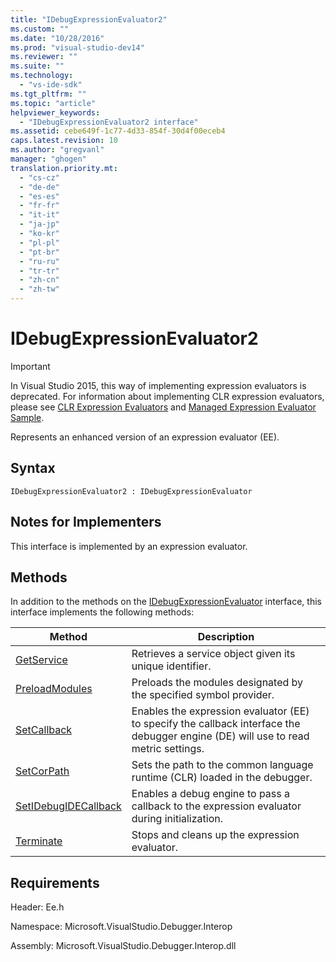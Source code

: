 ```yaml
---
title: "IDebugExpressionEvaluator2"
ms.custom: ""
ms.date: "10/28/2016"
ms.prod: "visual-studio-dev14"
ms.reviewer: ""
ms.suite: ""
ms.technology: 
  - "vs-ide-sdk"
ms.tgt_pltfrm: ""
ms.topic: "article"
helpviewer_keywords: 
  - "IDebugExpressionEvaluator2 interface"
ms.assetid: cebe649f-1c77-4d33-854f-30d4f00eceb4
caps.latest.revision: 10
ms.author: "gregvanl"
manager: "ghogen"
translation.priority.mt: 
  - "cs-cz"
  - "de-de"
  - "es-es"
  - "fr-fr"
  - "it-it"
  - "ja-jp"
  - "ko-kr"
  - "pl-pl"
  - "pt-br"
  - "ru-ru"
  - "tr-tr"
  - "zh-cn"
  - "zh-tw"
---
```

# IDebugExpressionEvaluator2
> [!IMPORTANT]
>  In Visual Studio 2015, this way of implementing expression evaluators is deprecated. For information about implementing CLR expression evaluators, please see [CLR Expression Evaluators](https://github.com/Microsoft/ConcordExtensibilitySamples/wiki/CLR-Expression-Evaluators) and [Managed Expression Evaluator Sample](https://github.com/Microsoft/ConcordExtensibilitySamples/wiki/Managed-Expression-Evaluator-Sample).  
  
 Represents an enhanced version of an expression evaluator (EE).  
  
## Syntax  
  
```  
IDebugExpressionEvaluator2 : IDebugExpressionEvaluator  
```  
  
## Notes for Implementers  
 This interface is implemented by an expression evaluator.  
  
## Methods  
 In addition to the methods on the [IDebugExpressionEvaluator](../../../extensibility/debugger/reference/idebugexpressionevaluator.md) interface, this interface implements the following methods:  
  
|Method|Description|  
|------------|-----------------|  
|[GetService](../../../extensibility/debugger/reference/idebugexpressionevaluator2-getservice.md)|Retrieves a service object given its unique identifier.|  
|[PreloadModules](../../../extensibility/debugger/reference/idebugexpressionevaluator2-preloadmodules.md)|Preloads the modules designated by the specified symbol provider.|  
|[SetCallback](../../../extensibility/debugger/reference/idebugexpressionevaluator2-setcallback.md)|Enables the expression evaluator (EE) to specify the callback interface the debugger engine (DE) will use to read metric settings.|  
|[SetCorPath](../../../extensibility/debugger/reference/idebugexpressionevaluator2-setcorpath.md)|Sets the path to the common language runtime (CLR) loaded in the debugger.|  
|[SetIDebugIDECallback](../../../extensibility/debugger/reference/idebugexpressionevaluator2-setidebugidecallback.md)|Enables a debug engine to pass a callback to the expression evaluator during initialization.|  
|[Terminate](../../../extensibility/debugger/reference/idebugexpressionevaluator2-terminate.md)|Stops and cleans up the expression evaluator.|  
  
## Requirements  
 Header: Ee.h  
  
 Namespace: Microsoft.VisualStudio.Debugger.Interop  
  
 Assembly: Microsoft.VisualStudio.Debugger.Interop.dll